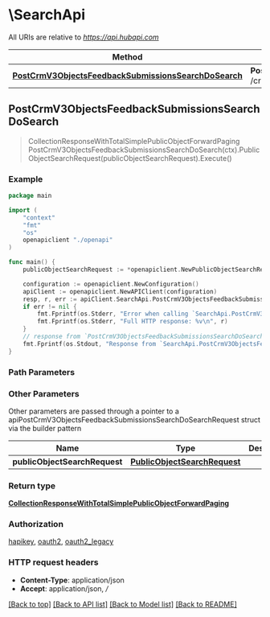 # \SearchApi

All URIs are relative to *https://api.hubapi.com*

Method | HTTP request | Description
------------- | ------------- | -------------
[**PostCrmV3ObjectsFeedbackSubmissionsSearchDoSearch**](SearchApi.md#PostCrmV3ObjectsFeedbackSubmissionsSearchDoSearch) | **Post** /crm/v3/objects/feedback_submissions/search | 



## PostCrmV3ObjectsFeedbackSubmissionsSearchDoSearch

> CollectionResponseWithTotalSimplePublicObjectForwardPaging PostCrmV3ObjectsFeedbackSubmissionsSearchDoSearch(ctx).PublicObjectSearchRequest(publicObjectSearchRequest).Execute()



### Example

```go
package main

import (
    "context"
    "fmt"
    "os"
    openapiclient "./openapi"
)

func main() {
    publicObjectSearchRequest := *openapiclient.NewPublicObjectSearchRequest([]openapiclient.FilterGroup{*openapiclient.NewFilterGroup([]openapiclient.Filter{*openapiclient.NewFilter("PropertyName_example", "Operator_example")})}, []string{"Sorts_example"}, []string{"Properties_example"}, int32(123), int32(123)) // PublicObjectSearchRequest | 

    configuration := openapiclient.NewConfiguration()
    apiClient := openapiclient.NewAPIClient(configuration)
    resp, r, err := apiClient.SearchApi.PostCrmV3ObjectsFeedbackSubmissionsSearchDoSearch(context.Background()).PublicObjectSearchRequest(publicObjectSearchRequest).Execute()
    if err != nil {
        fmt.Fprintf(os.Stderr, "Error when calling `SearchApi.PostCrmV3ObjectsFeedbackSubmissionsSearchDoSearch``: %v\n", err)
        fmt.Fprintf(os.Stderr, "Full HTTP response: %v\n", r)
    }
    // response from `PostCrmV3ObjectsFeedbackSubmissionsSearchDoSearch`: CollectionResponseWithTotalSimplePublicObjectForwardPaging
    fmt.Fprintf(os.Stdout, "Response from `SearchApi.PostCrmV3ObjectsFeedbackSubmissionsSearchDoSearch`: %v\n", resp)
}
```

### Path Parameters



### Other Parameters

Other parameters are passed through a pointer to a apiPostCrmV3ObjectsFeedbackSubmissionsSearchDoSearchRequest struct via the builder pattern


Name | Type | Description  | Notes
------------- | ------------- | ------------- | -------------
 **publicObjectSearchRequest** | [**PublicObjectSearchRequest**](PublicObjectSearchRequest.md) |  | 

### Return type

[**CollectionResponseWithTotalSimplePublicObjectForwardPaging**](CollectionResponseWithTotalSimplePublicObjectForwardPaging.md)

### Authorization

[hapikey](../README.md#hapikey), [oauth2](../README.md#oauth2), [oauth2_legacy](../README.md#oauth2_legacy)

### HTTP request headers

- **Content-Type**: application/json
- **Accept**: application/json, */*

[[Back to top]](#) [[Back to API list]](../README.md#documentation-for-api-endpoints)
[[Back to Model list]](../README.md#documentation-for-models)
[[Back to README]](../README.md)

